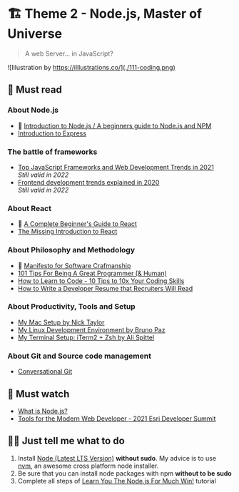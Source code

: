 # 🏗 Theme 2 - Node.js, Master of Universe

> A web Server... in JavaScript?

![Illustration by https://illlustrations.co/](./111-coding.png)

## 📖 Must read

### About Node.js

* 🚀 [Introduction to Node.js / A beginners guide to Node.js and NPM](https://itnext.io/introduction-to-node-js-a-beginners-guide-to-node-js-and-npm-eca9c408f9fe)
*  [Introduction to Express](https://flaviocopes.com/express/)

### The battle of frameworks

* [Top JavaScript Frameworks and Web Development Trends in 2021](https://codeburst.io/top-javascript-frameworks-and-web-development-trends-in-2021-313194c0cd92)\
_Still valid in 2022_
* [Frontend development trends explained in 2020](https://tsh.io/state-of-frontend/)\
_Still valid in 2022_


### About React

* 🚀 [A Complete Beginner's Guide to React](https://dev.to/aspittel/a-complete-beginners-guide-to-react-2cl6)
* [The Missing Introduction to React](https://medium.com/javascript-scene/the-missing-introduction-to-react-62837cb2fd76)


### About Philosophy and Methodology

* 🚀 [Manifesto for Software Crafmanship](http://manifesto.softwarecraftsmanship.org/)
* [101 Tips For Being A Great Programmer (& Human)](https://dev.to/emmabostian/101-tips-for-being-a-great-programmer-human-36nl)
* [How to Learn to Code - 10 Tips to 10x Your Coding Skills](https://medium.com/javascript-scene/how-to-learn-to-code-9f5803506bac)
* [How to Write a Developer Resume that Recruiters Will Read](https://www.freecodecamp.org/news/how-to-write-a-developer-resume-recruiters-will-read/)


### About Productivity, Tools and Setup

* [My Mac Setup by Nick Taylor](https://dev.to/nickytonline/my-mac-setup-2m05)
* [My Linux Development Environment by Bruno Paz](https://dev.to/brpaz/my-linux-development-environment-of-2018-ch7)
* [My Terminal Setup: iTerm2 + Zsh by Ali Spittel](https://dev.to/aspittel/my-terminal-setup-iterm2--zsh--30lm)

### About Git and Source code management

* [Conversational Git](http://blog.anvard.org/conversational-git/)

## 🍿 Must watch

* [What is Node.js?](https://youtu.be/uVwtVBpw7RQ)
* [Tools for the Modern Web Developer - 2021 Esri Developer Summit](https://www.youtube.com/watch?v=ydLwnzBr-CI)


## 👩‍💻 Just tell me what to do

1. Install [Node (Latest LTS Version)](https://nodejs.org/en/download/) **without sudo**. My advice is to use [nvm](https://github.com/creationix/nvm), an awesome cross platform node installer.
1. Be sure that you can install node packages with npm **without to be sudo**
1. Complete all steps of [Learn You The Node.js For Much Win!](https://github.com/workshopper/learnyounode) tutorial
